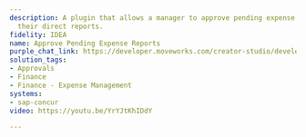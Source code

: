```yaml
---
description: A plugin that allows a manager to approve pending expense reports from
  their direct reports.
fidelity: IDEA
name: Approve Pending Expense Reports
purple_chat_link: https://developer.moveworks.com/creator-studio/developer-tools/purple-chat-builder/?workspace=%7B%22title%22%3A%22My+Workspace%22%2C%22botSettings%22%3A%7B%22name%22%3A%22%22%2C%22imageUrl%22%3A%22%22%7D%2C%22mocks%22%3A%5B%7B%22id%22%3A3519%2C%22title%22%3A%22New+Mock%22%2C%22transcript%22%3A%7B%22settings%22%3A%7B%22colorStyle%22%3A%22LIGHT%22%2C%22startTime%22%3A%2211%3A43+AM%22%2C%22defaultPerson%22%3A%22PAUL%22%2C%22editable%22%3Atrue%2C%22botName%22%3A%22%22%2C%22botImageUrl%22%3A%22%22%7D%2C%22messages%22%3A%5B%7B%22from%22%3A%22USER%22%2C%22time%22%3A%2211%3A43+AM%22%2C%22text%22%3A%22Can+you+show+me+the+pending+expense+approvals+for+dluckadoo%40moveworks.ai%3F%22%7D%2C%7B%22from%22%3A%22ANNOTATION%22%2C%22text%22%3A%22Query+Concur+API+for+pending+expense+approvals%22%7D%2C%7B%22from%22%3A%22BOT%22%2C%22time%22%3A%2211%3A43+AM%22%2C%22text%22%3A%22dluckadoo%40moveworks.ai+has+the+following+pending+approval+requests%3A%22%2C%22list%22%3A%5B%221.+Denver+-+June+2024%3A+Jane+Doe%22%2C%222.+Calgary+-+July+2024%3A+Jane+Doe%22%2C%223.+Boston+-+May+2024%3A+Bob+Robert%22%2C%224.+Boston+-+May+2024%3A+Pam+Pamerson%22%2C%225.+Greenville+-+August+2024%3A+Diana+Morenson%22%5D%7D%2C%7B%22from%22%3A%22USER%22%2C%22time%22%3A%2211%3A43+AM%22%2C%22text%22%3A%22Can+I+see+more+information+about+the+first+approval+request%3F%22%7D%2C%7B%22from%22%3A%22BOT%22%2C%22time%22%3A%2211%3A43+AM%22%2C%22text%22%3A%22Jane+Doe+has+requested+an+expense+approval+for+her+Denver+trip%2C+which+took+place+in+June+2024.+This+trip+cost+%24250.00+and+was+submitted+on+July+2%2C+2024.+You+can+click+here+to+see+the+approval+request+on+the+portal.%22%2C%22link%22%3A%7B%22text%22%3A%22click+here%22%2C%22url%22%3A%22https%3A%2F%2Fexample.com%2Fapproval_request%22%7D%7D%5D%7D%7D%5D%7D
solution_tags:
- Approvals
- Finance
- Finance - Expense Management
systems:
- sap-concur
video: https://youtu.be/YrYJtKhIDdY

---
```

